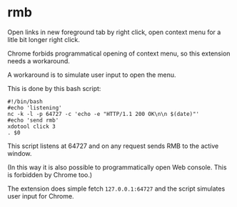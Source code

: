 # rmb

Open links in new foreground tab by right click, open context menu for a litle bit longer right click.

Chrome forbids programmatical opening of context menu, so this extension needs a workaround.

A workaround is to simulate user input to open the menu.

This is done by this bash script:

    #!/bin/bash
    #echo 'listening'
    nc -k -l -p 64727 -c 'echo -e "HTTP/1.1 200 OK\n\n $(date)"'
    #echo 'send rmb'
    xdotool click 3
    . $0

This script listens at 64727 and on any request sends RMB to the active window.

(In this way it is also possible to programmatically open Web console. This is forbidden by Chrome too.)

The extension does simple fetch `127.0.0.1:64727` and the script simulates user input for Chrome.
